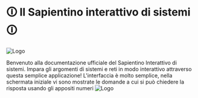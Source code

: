 
# 🛈 Il Sapientino interattivo di sistemi 🛈



![Logo](https://imgur.com/2GSSLL0.png)

Benvenuto alla documentazione ufficiale del Sapientino Interattivo di sistemi.
Impara gli argomenti di sistemi e reti in modo interattivo attraverso questa
semplice applicazione! L'interfaccia è molto semplice, nella schermata iniziale
vi sono mostrate le domande a cui si può chiedere la risposta usando gli appositi
numeri
![Logo](https://i.imgur.com/JoCcQlB.png)

